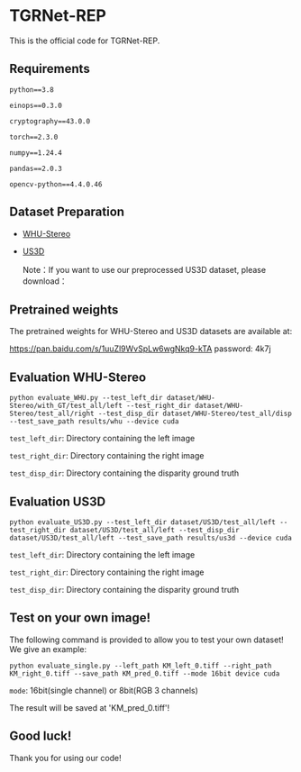 # TGRNet-REP
This is the official code for TGRNet-REP.
## Requirements

```python==3.8```

```einops==0.3.0```

```cryptography==43.0.0```

```torch==2.3.0```

```numpy==1.24.4```

```pandas==2.0.3```

```opencv-python==4.4.0.46```

## Dataset Preparation
* [WHU-Stereo](https://github.com/Sheng029/WHU-Stereo)
* [US3D](https://ieee-dataport.org/open-access/data-fusion-contest-2019-dfc2019)
  
  Note：If you want to use our preprocessed US3D dataset, please download：

## Pretrained weights
The pretrained weights for WHU-Stereo and US3D datasets are available at:

https://pan.baidu.com/s/1uuZl9WvSpLw6wgNkq9-kTA password: 4k7j

## Evaluation WHU-Stereo
```Shell
python evaluate_WHU.py --test_left_dir dataset/WHU-Stereo/with_GT/test_all/left --test_right_dir dataset/WHU-Stereo/test_all/right --test_disp_dir dataset/WHU-Stereo/test_all/disp --test_save_path results/whu --device cuda
```
```test_left_dir```: Directory containing the left image

```test_right_dir```: Directory containing the right image

```test_disp_dir```: Directory containing the disparity ground truth

## Evaluation US3D
```Shell
python evaluate_US3D.py --test_left_dir dataset/US3D/test_all/left --test_right_dir dataset/US3D/test_all/left --test_disp_dir dataset/US3D/test_all/left --test_save_path results/us3d --device cuda
```
```test_left_dir```: Directory containing the left image

```test_right_dir```: Directory containing the right image

```test_disp_dir```: Directory containing the disparity ground truth

## Test on your own image!
The following command is provided to allow you to test your own dataset! We give an example:
```Shell
python evaluate_single.py --left_path KM_left_0.tiff --right_path KM_right_0.tiff --save_path KM_pred_0.tiff --mode 16bit device cuda
```
```mode```: 16bit(single channel) or 8bit(RGB 3 channels) 

The result will be saved at 'KM_pred_0.tiff'!

## Good luck!
Thank you for using our code!
